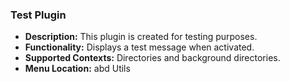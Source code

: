 ### Test Plugin

- **Description:** This plugin is created for testing purposes.
- **Functionality:** Displays a test message when activated.
- **Supported Contexts:** Directories and background directories.
- **Menu Location:** abd Utils